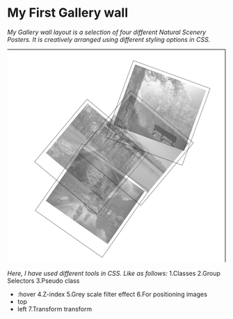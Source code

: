  # My First Gallery wall

*My Gallery wall layout is a selection of four different Natural Scenery Posters. It is creatively arranged using different styling options in CSS.*

![Pictures of natural posters](gallery-wall-md.png)

*Here, I have used different tools in CSS. Like as follows:*
1.Classes
2.Group Selectors
3.Pseudo class 
- :hover
4.Z-index
5.Grey scale filter effect
6.For positioning images
- top
- left
7.Transform transform


